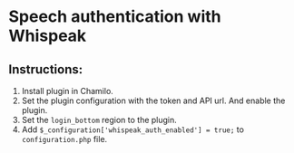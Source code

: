 Speech authentication with Whispeak
===================================

Instructions:
-------------

1. Install plugin in Chamilo.
2. Set the plugin configuration with the token and API url. And enable the plugin.
3. Set the `login_bottom` region to the plugin. 
4. Add `$_configuration['whispeak_auth_enabled'] = true;` to `configuration.php` file.
